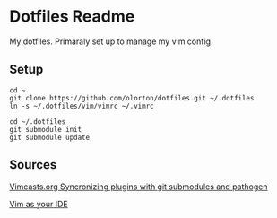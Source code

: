 # Dotfiles Readme

My dotfiles. Primaraly set up to manage my vim config.

## Setup

    cd ~
    git clone https://github.com/olorton/dotfiles.git ~/.dotfiles
    ln -s ~/.dotfiles/vim/vimrc ~/.vimrc

    cd ~/.dotfiles
    git submodule init
    git submodule update

## Sources

[Vimcasts.org Syncronizing plugins with git submodules and pathogen](http://vimcasts.org/episodes/synchronizing-plugins-with-git-submodules-and-pathogen/)

[Vim as your IDE](http://haridas.in/vim-as-your-ide.html)
